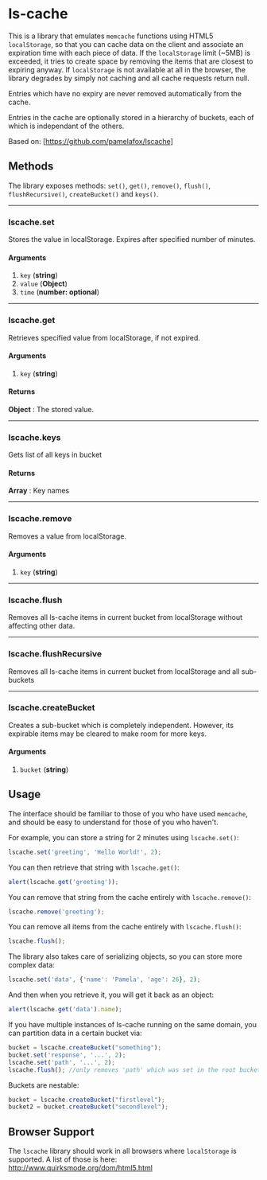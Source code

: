 ls-cache
===============================
This is a library that emulates `memcache` functions using HTML5 `localStorage`, so that you can cache data on the client and associate an expiration time with each piece of data. If the `localStorage` limit (~5MB) is exceeded, it tries to create space by removing the items that are closest to expiring anyway. If `localStorage` is not available at all in the browser, the library degrades by simply not caching and all cache requests return null.

Entries which have no expiry are never removed automatically from the cache.

Entries in the cache are optionally stored in a hierarchy of buckets, each of which is independant of the others.

Based on: [https://github.com/pamelafox/lscache]

Methods
-------

The library exposes methods: `set()`, `get()`, `remove()`, `flush()`, `flushRecursive()`, `createBucket()` and `keys()`.

* * *

### lscache.set
Stores the value in localStorage. Expires after specified number of minutes.
#### Arguments
1. `key` (**string**)
2. `value` (**Object**)
3. `time` (**number: optional**)

* * *

### lscache.get
Retrieves specified value from localStorage, if not expired.
#### Arguments
1. `key` (**string**)
#### Returns
**Object** : The stored value.

* * *

### lscache.keys
Gets list of all keys in bucket
#### Returns
**Array** : Key names

* * *

### lscache.remove
Removes a value from localStorage.
#### Arguments
1. `key` (**string**)

* * *

### lscache.flush
Removes all ls-cache items in current bucket from localStorage without affecting other data.

* * *

### lscache.flushRecursive
Removes all ls-cache items in current bucket from localStorage and all sub-buckets

* * *

### lscache.createBucket
Creates a sub-bucket which is completely independent. However, its expirable items may be cleared to make room for more keys.
#### Arguments
1. `bucket` (**string**)

Usage
-------

The interface should be familiar to those of you who have used `memcache`, and should be easy to understand for those of you who haven't.

For example, you can store a string for 2 minutes using `lscache.set()`:

```js
lscache.set('greeting', 'Hello World!', 2);
```

You can then retrieve that string with `lscache.get()`:

```js
alert(lscache.get('greeting'));
```

You can remove that string from the cache entirely with `lscache.remove()`:

```js
lscache.remove('greeting');
```

You can remove all items from the cache entirely with `lscache.flush()`:

```js
lscache.flush();
```

The library also takes care of serializing objects, so you can store more complex data:

```js
lscache.set('data', {'name': 'Pamela', 'age': 26}, 2);
```

And then when you retrieve it, you will get it back as an object:

```js
alert(lscache.get('data').name);
```

If you have multiple instances of ls-cache running on the same domain, you can partition data in a certain bucket via:

```js
bucket = lscache.createBucket("something");
bucket.set('response', '...', 2);
lscache.set('path', '...', 2);
lscache.flush(); //only removes 'path' which was set in the root bucket, not the sub-bucket
```

Buckets are nestable:

```js
bucket = lscache.createBucket("firstlevel");
bucket2 = bucket.createBucket("secondlevel");
```

Browser Support
----------------

The `lscache` library should work in all browsers where `localStorage` is supported.
A list of those is here:
http://www.quirksmode.org/dom/html5.html

